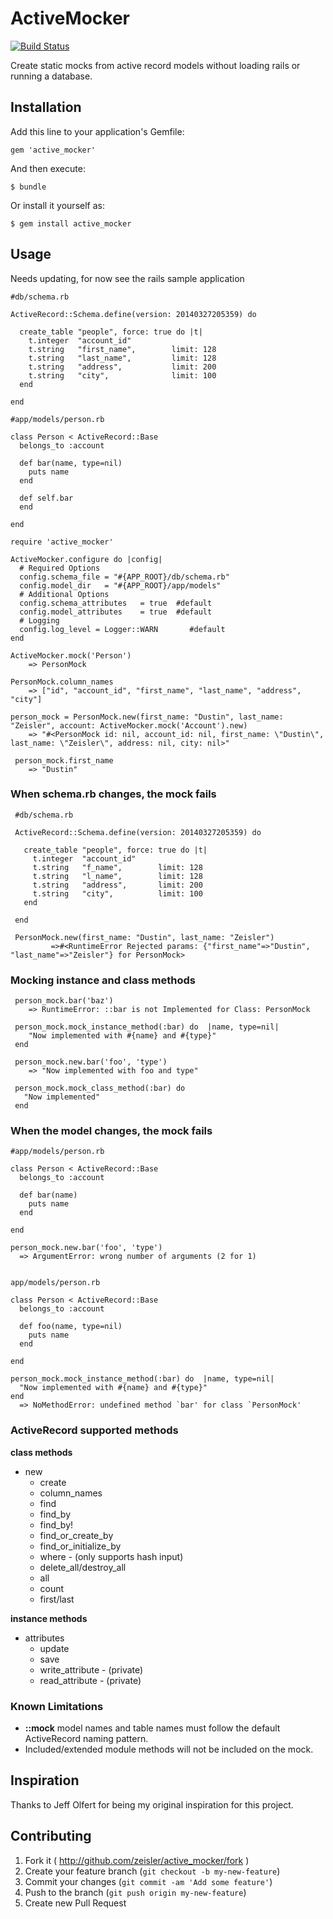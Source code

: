 # ActiveMocker
[![Build Status](https://travis-ci.org/zeisler/active_mocker.png?branch=master)](https://travis-ci.org/zeisler/active_mocker)

Create static mocks from active record models without loading rails or running a database.

## Installation

Add this line to your application's Gemfile:

    gem 'active_mocker'

And then execute:

    $ bundle

Or install it yourself as:

    $ gem install active_mocker

## Usage

Needs updating, for now see the rails sample application

    #db/schema.rb

    ActiveRecord::Schema.define(version: 20140327205359) do

      create_table "people", force: true do |t|
        t.integer  "account_id"
        t.string   "first_name",        limit: 128
        t.string   "last_name",         limit: 128
        t.string   "address",           limit: 200
        t.string   "city",              limit: 100
      end

    end

    #app/models/person.rb

    class Person < ActiveRecord::Base
      belongs_to :account

      def bar(name, type=nil)
        puts name
      end

      def self.bar
      end

    end

    require 'active_mocker'

    ActiveMocker.configure do |config|
      # Required Options
      config.schema_file = "#{APP_ROOT}/db/schema.rb"
      config.model_dir   = "#{APP_ROOT}/app/models"
      # Additional Options
      config.schema_attributes   = true  #default
      config.model_attributes    = true  #default
      # Logging
      config.log_level = Logger::WARN       #default
    end

    ActiveMocker.mock('Person')
        => PersonMock

    PersonMock.column_names
        => ["id", "account_id", "first_name", "last_name", "address", "city"]

    person_mock = PersonMock.new(first_name: "Dustin", last_name: "Zeisler", account: ActiveMocker.mock('Account').new)
        => "#<PersonMock id: nil, account_id: nil, first_name: \"Dustin\", last_name: \"Zeisler\", address: nil, city: nil>"

     person_mock.first_name
        => "Dustin"

### When schema.rb changes, the mock fails

     #db/schema.rb

     ActiveRecord::Schema.define(version: 20140327205359) do

       create_table "people", force: true do |t|
         t.integer  "account_id"
         t.string   "f_name",        limit: 128
         t.string   "l_name",        limit: 128
         t.string   "address",       limit: 200
         t.string   "city",          limit: 100
       end

     end

     PersonMock.new(first_name: "Dustin", last_name: "Zeisler")
             =>#<RuntimeError Rejected params: {"first_name"=>"Dustin", "last_name"=>"Zeisler"} for PersonMock>


### Mocking instance and class methods

     person_mock.bar('baz')
        => RuntimeError: ::bar is not Implemented for Class: PersonMock

     person_mock.mock_instance_method(:bar) do  |name, type=nil|
        "Now implemented with #{name} and #{type}"
     end

     person_mock.new.bar('foo', 'type')
        => "Now implemented with foo and type"

     person_mock.mock_class_method(:bar) do
       "Now implemented"
     end

### When the model changes, the mock fails

    #app/models/person.rb

    class Person < ActiveRecord::Base
      belongs_to :account

      def bar(name)
        puts name
      end

    end

    person_mock.new.bar('foo', 'type')
      => ArgumentError: wrong number of arguments (2 for 1)


    app/models/person.rb

    class Person < ActiveRecord::Base
      belongs_to :account

      def foo(name, type=nil)
        puts name
      end

    end

    person_mock.mock_instance_method(:bar) do  |name, type=nil|
      "Now implemented with #{name} and #{type}"
    end
      => NoMethodError: undefined method `bar' for class `PersonMock'

### ActiveRecord supported methods
**class methods**
  
* new
  * create
  * column_names
  * find
  * find_by
  * find_by!
  * find_or_create_by
  * find_or_initialize_by
  * where - (only supports hash input)
  * delete_all/destroy_all
  * all
  * count
  * first/last

**instance methods**
  
* attributes
  * update
  * save
  * write_attribute - (private)
  * read_attribute  - (private)

### Known Limitations

* **::mock** model names and table names must follow the default ActiveRecord naming pattern.
* Included/extended module methods will not be included on the mock.

## Inspiration
Thanks to Jeff Olfert for being my original inspiration for this project.

## Contributing

1. Fork it ( http://github.com/zeisler/active_mocker/fork )
2. Create your feature branch (`git checkout -b my-new-feature`)
3. Commit your changes (`git commit -am 'Add some feature'`)
4. Push to the branch (`git push origin my-new-feature`)
5. Create new Pull Request
